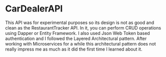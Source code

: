 # CarDealerAPI
This API was for experimental purposes so its design is not as good and clean as the RestaurantTracker API. In it, you can perform CRUD operations using Dapper or Entity Framework. 
I also used Json Web Token based authentication and I followed the Layered Architectural pattern. 
After working with Microservices for a while this architectural pattern does not really impress me as much as it did the first time I learned about it. 
